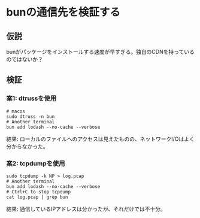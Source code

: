# bunの通信先を検証する

## 仮説

bunがパッケージをインストールする速度が早すぎる。独自のCDNを持っているのではないか？

## 検証

### 案1: dtrussを使用

```shell
# macos
sudo dtruss -n bun
# Another terminal
bun add lodash --no-cache --verbose
```

結果: ローカルのファイルへのアクセスは見えたものの、ネットワークI/Oはよく分からなかった。

### 案2: tcpdumpを使用

```shell
sudo tcpdump -k NP > log.pcap
# Another terminal
bun add lodash --no-cache --verbose
# Ctrl+C to stop tcpdump
cat log.pcap | grep bun
```

結果: 通信しているIPアドレスは分かったが、それだけでは不十分。
